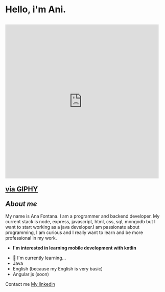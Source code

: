 # Hello, i'm Ani. 

## <iframe src="https://giphy.com/embed/Q59o6bIuzyrYT0ugB6" width="480" height="480" style="" frameBorder="0" class="giphy-embed" allowFullScreen></iframe><p><a href="https://giphy.com/gifs/kawaii-bunny-bunni-Q59o6bIuzyrYT0ugB6">via GIPHY</a></p> ***About me***

My name is Ana Fontana. I am a programmer and backend developer.
My current stack is node, express, javascript, html, css, sql, mongodb but I want to start working as a java developer.I am passionate about programming, 
I am curious and I really want to learn and be more professional in my work.
* **I'm interested in learning mobile development with kotlin**
- 🌱 I'm currently learning...
- Java
- English (because my English is very basic)
- Angular js (soon)

Contact me 
<a href="https://www.linkedin.com/in/anafontana822/">My linkedin</a>


